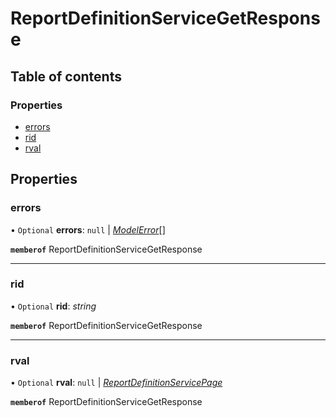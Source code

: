 # ReportDefinitionServiceGetResponse


## Table of contents

### Properties

- [errors](reportdefinitionservicegetresponse.md#errors)
- [rid](reportdefinitionservicegetresponse.md#rid)
- [rval](reportdefinitionservicegetresponse.md#rval)

## Properties

### errors

• `Optional` **errors**: ``null`` \| [*ModelError*](modelerror.md)[]

**`memberof`** ReportDefinitionServiceGetResponse

___

### rid

• `Optional` **rid**: *string*

**`memberof`** ReportDefinitionServiceGetResponse

___

### rval

• `Optional` **rval**: ``null`` \| [*ReportDefinitionServicePage*](reportdefinitionservicepage.md)

**`memberof`** ReportDefinitionServiceGetResponse
